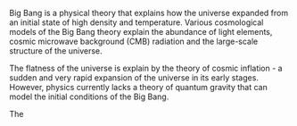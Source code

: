 Big Bang is a physical theory that explains how the universe expanded from an initial state of high density and temperature. Various cosmological models of the Big Bang theory explain the abundance of light elements, cosmic microwave background (CMB) radiation and the large-scale structure of the universe.

The flatness of the universe is explain by the theory of cosmic inflation - a sudden and very rapid expansion of the universe in its early stages. However, physics currently lacks a theory of quantum gravity that can model the initial conditions of the Big Bang.

The 